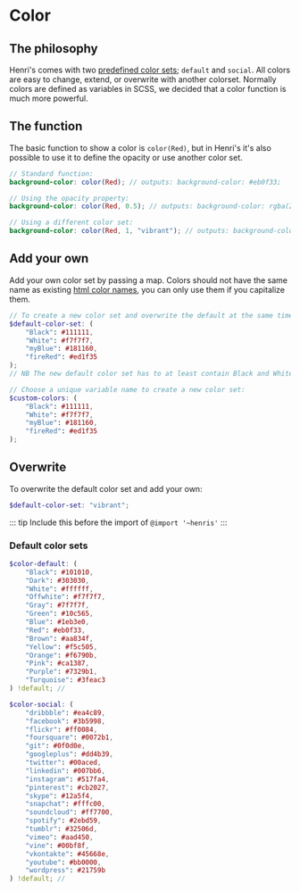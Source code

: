 # Color

## The philosophy
Henri's comes with two [predefined color sets](#default-color-sets); `default` and `social`. All colors are easy to change, extend, or overwrite with another colorset. Normally colors are defined as variables in SCSS, we decided that a color function is much more powerful.


## The function
The basic function to show a color is `color(Red)`, but in Henri's it's also possible to use it to define the opacity or use another color set.

```scss
// Standard function:
background-color: color(Red); // outputs: background-color: #eb0f33;

// Using the opacity property:
background-color: color(Red, 0.5); // outputs: background-color: rgba(235, 15, 51, 0.5);

// Using a different color set:
background-color: color(Red, 1, "vibrant"); // outputs: background-color: #fe5165;
```

## Add your own
Add your own color set by passing a map. Colors should not have the same name as existing [html color names](https://www.w3schools.com/colors/colors_names.asp), you can only use them if you capitalize them.
```scss
// To create a new color set and overwrite the default at the same time:
$default-color-set: (
	"Black": #111111,
	"White": #f7f7f7,
	"myBlue": #181160,
	"fireRed": #ed1f35
);
// NB The new default color set has to at least contain Black and White.

// Choose a unique variable name to create a new color set:
$custom-colors: (
	"Black": #111111,
	"White": #f7f7f7,
	"myBlue": #181160,
	"fireRed": #ed1f35
);

```


## Overwrite
To overwrite the default color set and add your own:
```scss
$default-color-set: "vibrant";
```
::: tip
Include this before the import of `@import '~henris'`
:::


### Default color sets

```scss
$color-default: (
	"Black": #101010,
	"Dark": #303030,
	"White": #ffffff,
	"Offwhite": #f7f7f7,
	"Gray": #7f7f7f,
	"Green": #10c565,
	"Blue": #1eb3e0,
	"Red": #eb0f33,
	"Brown": #aa834f,
	"Yellow": #f5c505,
	"Orange": #f6790b,
	"Pink": #ca1387,
	"Purple": #7329b1,
	"Turquoise": #3feac3
) !default; //

$color-social: (
	"dribbble": #ea4c89,
	"facebook": #3b5998,
	"flickr": #ff0084,
	"foursquare": #0072b1,
	"git": #0f0d0e,
	"googleplus": #dd4b39,
	"twitter": #00aced,
	"linkedin": #007bb6,
	"instagram": #517fa4,
	"pinterest": #cb2027,
	"skype": #12a5f4,
	"snapchat": #fffc00,
	"soundcloud": #ff7700,
	"spotify": #2ebd59,
	"tumblr": #32506d,
	"vimeo": #aad450,
	"vine": #00bf8f,
	"vkontakte": #45668e,
	"youtube": #bb0000,
	"wordpress": #21759b
) !default; //
```
